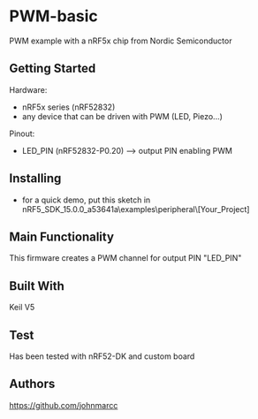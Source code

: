 # PWM-basic
PWM example with a nRF5x chip from Nordic Semiconductor

## Getting Started

Hardware: 

- nRF5x series (nRF52832)
- any device that can be driven with PWM (LED, Piezo...)

Pinout: 

- LED_PIN (nRF52832-P0.20) --> output PIN enabling PWM 

## Installing
- for a quick demo, put this sketch in nRF5_SDK_15.0.0_a53641a\examples\peripheral\\[Your_Project]

## Main Functionality
This firmware creates a PWM channel for output PIN "LED_PIN"

## Built With

Keil V5

## Test
Has been tested with nRF52-DK and custom board 

## Authors
https://github.com/johnmarcc
